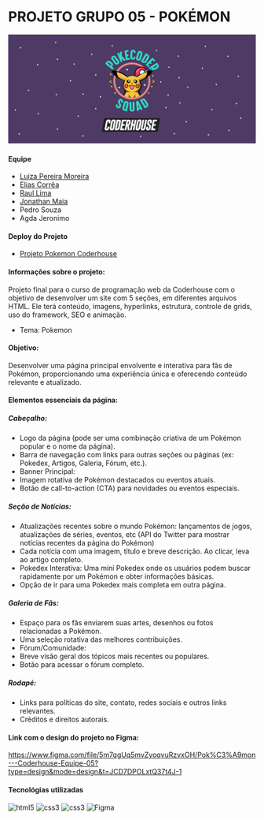 # PROJETO GRUPO 05 - POKÉMON

![Logo Squad](resources/img/squad_img.jpg)

#### Equipe

-   [Luiza Pereira Moreira](https://github.com/lulululluiza)
-   [Elias Corrêa](https://github.com/eliascorreajr)
-   [Raul Lima](https://github.com/raul-lima)
-   [Jonathan Maia](https://github.com/jonathanppmaia)
-   Pedro Souza
-   Agda Jeronimo

#### Deploy do Projeto

-   [Projeto Pokemon Coderhouse](https://lulululluiza.github.io/projeto-devweb-grupo5/)

#### Informações sobre o projeto:

Projeto final para o curso de programação web da Coderhouse com o objetivo de desenvolver um site com 5 seções, em diferentes arquivos HTML. Ele terá conteúdo, imagens, hyperlinks, estrutura, controle de grids, uso do framework, SEO e animação.

-   Tema: Pokemon

#### Objetivo:

Desenvolver uma página principal envolvente e interativa para fãs de Pokémon, proporcionando uma experiência única e oferecendo conteúdo relevante e atualizado.

#### Elementos essenciais da página:

##### Cabeçalho:

-   Logo da página (pode ser uma combinação criativa de um Pokémon popular e o nome da página).
-   Barra de navegação com links para outras seções ou páginas (ex: Pokedex, Artigos, Galeria, Fórum, etc.).
-   Banner Principal:
-   Imagem rotativa de Pokémon destacados ou eventos atuais.
-   Botão de call-to-action (CTA) para novidades ou eventos especiais.

##### Seção de Notícias:

-   Atualizações recentes sobre o mundo Pokémon: lançamentos de jogos, atualizações de séries, eventos, etc (API do Twitter para mostrar notícias recentes da página do Pokémon)
-   Cada notícia com uma imagem, título e breve descrição. Ao clicar, leva ao artigo completo.
-   Pokedex Interativa: Uma mini Pokedex onde os usuários podem buscar rapidamente por um Pokémon e obter informações básicas.
-   Opção de ir para uma Pokedex mais completa em outra página.

##### Galeria de Fãs:

-   Espaço para os fãs enviarem suas artes, desenhos ou fotos relacionadas a Pokémon.
-   Uma seleção rotativa das melhores contribuições.
-   Fórum/Comunidade:
-   Breve visão geral dos tópicos mais recentes ou populares.
-   Botão para acessar o fórum completo.

##### Rodapé:

-   Links para políticas do site, contato, redes sociais e outros links relevantes.
-   Créditos e direitos autorais.

#### Link com o design do projeto no Figma:

https://www.figma.com/file/5m7qgUq5mvZyoqvuRzvxOH/Pok%C3%A9mon---Coderhouse-Equipe-05?type=design&mode=design&t=JCD7DPOLxtQ37t4J-1

#### Tecnológias utilizadas

<div style="display:inline_block">
  <img alt="html5" src="https://img.shields.io/badge/HTML5-E34F26?style=for-the-badge&logo=html5&logoColor=white"> 
  <img alt="css3" src="https://img.shields.io/badge/CSS3-1572B6?style=for-the-badge&logo=css3&logoColor=white">
    <img alt="css3" src="https://img.shields.io/badge/JavaScript-F7DF1E?style=for-the-badge&logo=javascript&logoColor=white">
   <img alt="Figma" src="https://img.shields.io/badge/Figma-F24E1E?style=for-the-badge&logo=figma&logoColor=white">
</div>

